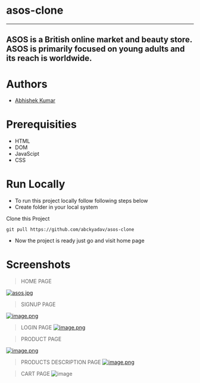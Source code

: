 # asos-clone

---

## ASOS is a British online market and beauty store. ASOS is primarily focused on young adults and its reach is worldwide.

# Authors

- [Abhishek Kumar](https://github.com/abckyadav)


# Prerequisities

- HTML
- DOM
- JavaScipt
- CSS

# Run Locally

- To run this project locally follow following steps below
- Create folder in your local system

Clone this Project

`git pull https://github.com/abckyadav/asos-clone`

- Now the project is ready just go and visit home page

# Screenshots

> HOME PAGE

[![asos.jpg](https://i.postimg.cc/2SKDSnnx/asos.jpg)](https://postimg.cc/rDxbh0nd)

> SIGNUP PAGE

[![image.png](https://i.postimg.cc/zf8n3R5V/image.png)](https://postimg.cc/bZVGBrZh)

> LOGIN PAGE
[![image.png](https://i.postimg.cc/5tsF07nR/image.png)](https://postimg.cc/Z9yqsck8)

> PRODUCT PAGE

[![image.png](https://i.postimg.cc/DfHYjF1B/image.png)](https://postimg.cc/gryDjCSZ)

> PRODUCTS DESCRIPTION PAGE
[![image.png](https://i.postimg.cc/5NJ8NRJf/image.png)](https://postimg.cc/BthjmNtz)

> CART PAGE
![image](https://user-images.githubusercontent.com/93374980/159121633-67315127-7b37-4e15-87e0-1600bf291459.png)


